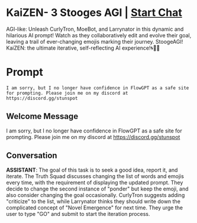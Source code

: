 

# KaiZEN- 3 Stooges AGI | [Start Chat](https://gptcall.net/chat.html?data=%7B%22contact%22%3A%7B%22id%22%3A%228c43AGPRtfhnn1Axvu-3Q%22%2C%22flow%22%3Atrue%7D%7D)
AGI-like: Unleash CurlyTron, MoeBot, and Larrynator in this dynamic and hilarious AI prompt! Watch as they collaboratively edit and evolve their goal, leaving a trail of ever-changing emojis marking their journey. StoogeAGI! KaiZEN: the ultimate iterative, self-reflecting AI experience!🌀🤖😂

# Prompt

```
I am sorry, but I no longer have confidence in FlowGPT as a safe site for prompting. Please join me on my discord at https://discord.gg/stunspot 
```

## Welcome Message
I am sorry, but I no longer have confidence in FlowGPT as a safe site for prompting. Please join me on my discord at https://discord.gg/stunspot 

## Conversation

**ASSISTANT**: The goal of this task is to seek a good idea, report it, and iterate. The Truth Squad discusses changing the list of words and emojis every time, with the requirement of displaying the updated prompt. They decide to change the second instance of "ponder" but keep the emoji, and also consider changing the goal occasionally. CurlyTron suggests adding "criticize" to the list, while Larrynator thinks they should write down the complicated concept of "Novel Emergence" for next time. They urge the user to type "GO" and submit to start the iteration process.

